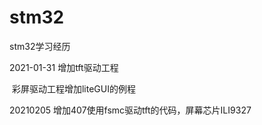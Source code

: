 # stm32
stm32学习经历

2021-01-31 增加tft驱动工程

​					彩屏驱动工程增加liteGUI的例程

20210205 增加407使用fsmc驱动tft的代码，屏幕芯片ILI9327